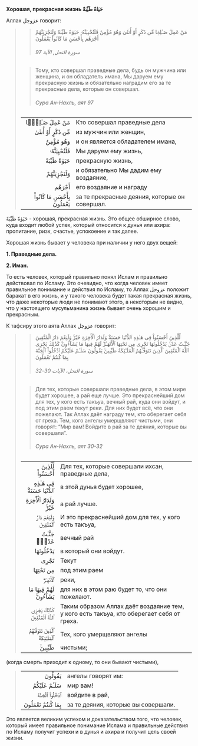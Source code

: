 **Хорошая, прекрасная жизнь حَيَاةٌ طَيِّبَةٌ**

Аллах عزوجل говорит:
>> مَنْ عَمِلَ صَـٰلِحًۭا مِّن ذَكَرٍ أَوْ أُنثَىٰ وَهُوَ مُؤْمِنٌ فَلَنُحْيِيَنَّهُۥ حَيَوٰةً طَيِّبَةً وَلَنَجْزِيَنَّهُمْ أَجْرَهُم بِأَحْسَنِ مَا كَانُواْ يَعْمَلُونَ
>>
>> ###### سورة النحل, الآية 97
>
>> Тому, кто совершал праведные дела, будь он мужчина или женщина, и он обладатель имана, Мы даруем ему прекрасную жизнь и обязательно наградим его за те прекрасные дела, которые он совершал.
>>
>> ###### Сура Ан-Нахль, аят 97
>
> |                 |                   |
> | --------------: | :---------------- |
> | مَنْ عَمِلَ صَـٰلِحًۭا | Кто совершал праведные дела |
> | مِّن ذَكَرٍ أَوْ أُنثَىٰ | из мужчин или женщин, |
> | وَهُوَ مُؤْمِنٌ | и он является обладателем имана, |
> | فَلَنُحْيِيَنَّهُۥ | Мы даруем ему жизнь, |
> | حَيَوٰةً طَيِّبَةً | прекрасную жизнь, |
> | وَلَنَجْزِيَنَّهُمْ | и обязательно Мы дадим ему воздаяние, |
> | أَجْرَهُم | его воздаяние и награду |
> | بِأَحْسَنِ مَا كَانُواْ يَعْمَلُونَ | за те прекрасные деяния, которые он совершал. |

حَيَوٰةً طَيِّبَةً - хорошая, прекрасная жизнь. Это общее обширное слово, куда
входит любой успех, который относится к дунья или ахира: пропитание,
ризк, счастье, успокоение и так далее. 

Хорошая жизнь бывает у человека при наличии у него двух вещей:

**1. Праведные дела.**

**2. Иман.**

То есть человек, который правильно понял Ислам и правильно действовал по
Исламу. Это очевидно, что когда человек имеет правильное понимание и
действия по Исламу, то Аллах عزوجل положит баракат в его жизнь, и у
такого человека будет такая прекрасная жизнь, что даже некоторые люди не
понимают этого, а некоторым не видно, что у настоящего мусульманина
жизнь бывает очень хорошим и прекрасным.

К тафсиру этого аята Аллах عزوجل говорит:

>> لِّلَّذِينَ أَحْسَنُواْ فِى هَـٰذِهِ ٱلدُّنْيَا حَسَنَةٌ‌ۚ وَلَدَارُ ٱلْأَخِرَةِ خَيْرٌ‌ۚ وَلَنِعْمَ دَارُ ٱلْمُتَّقِينَ جَنَّـٰتُ عَدْنٍۢ يَدْخُلُونَهَا تَجْرِى مِن تَحْتِهَا ٱلْأَنْهَـٰرُ‌ۖ لَهُمْ فِيهَا مَا يَشَآءُونَ‌ۚ كَذَٰلِكَ يَجْزِى ٱللَّهُ ٱلْمُتَّقِينَ ٱلَّذِينَ تَتَوَفَّـٰهُمُ ٱلْمَلَـٰٓئِكَةُ طَيِّبِينَ‌ۙ يَقُولُونَ سَلَـٰمٌ عَلَيْكُمُ ٱدْخُلُواْ ٱلْجَنَّةَ بِمَا كُنتُمْ تَعْمَلُونَ
>>
>> ###### سورة النحل، الآيات 30-32
>
>> Для тех, которые совершали праведные дела, в этом мире будет хорошее, а рай еще лучше. Это прекраснейший дом для тех, у кого есть такъуа, вечный рай, куда они войдут, и под этим раем текут реки. Для них будет всё, что они пожелают. Так Аллах даёт награду тем, кто оберегает себя от греха. Тем, кого ангелы умерщвляют чистыми, они говорят: “Мир вам! Войдите в рай за те деяния, которые вы совершали”.
>>
>> ###### Сура Ан-Нахль, аят 30-32
>
> |                 |                   |
> | --------------: | :---------------- |
> | لِّلَّذِينَ أَحْسَنُواْ | Для тех, которые совершали ихсан, праведные дела, |
> | فِى هَـٰذِهِ ٱلدُّنْيَا حَسَنَةٌ‌ۚ | в этой дунья будет хорошее, |
> | وَلَدَارُ ٱلْأَخِرَةِ خَيْرٌ‌ۚ | а рай лучше. |
> | وَلَنِعْمَ دَارُ ٱلْمُتَّقِينَ | И это прекраснейший дом для тех, у кого есть такъуа, |
> | جَنَّـٰتُ عَدْنٍۢ | вечный рай |
> | يَدْخُلُونَهَا | в который они войдут. |
> | تَجْرِى | Текут |
> | مِن تَحْتِهَا | под этим раем |
> | ٱلْأَنْهَـٰرُ‌ۖ | реки, |
> | لَهُمْ فِيهَا مَا يَشَآءُونَ‌ۚ | для них в этом раю будет то, что они пожелают. |
> | كَذَٰلِكَ يَجْزِى ٱللَّهُ ٱلْمُتَّقِينَ | Таким образом Аллах даёт воздаяние тем, у кого есть такъуа, кто оберегает себя от греха. |
> | ٱلَّذِينَ تَتَوَفَّـٰهُمُ ٱلْمَلَـٰٓئِكَةُ | Тех, кого умерщвляют ангелы |
> | طَيِّبِينَ‌ۙ | чистыми; |

(когда смерть приходит к одному, то они бывают чистыми), 
> |                 |                   |
> | --------------: | :---------------- |
> | يَقُولُونَ | ангелы говорят им: |
> | سَلَـٰمٌ عَلَيْكُمُ | мир вам! |
> | ٱدْخُلُواْ ٱلْجَنَّةَ | войдите в рай, |
> | بِمَا كُنتُمْ تَعْمَلُونَ | за те деяния, которые вы совершали. |

Это является великим успехом и доказательством того, что человек,
который имеет правильное понимание Ислама и правильные действия по
Исламу получит успехи и в дунья и ахира и получит цель своей жизни. 
